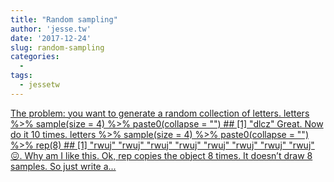 ```yaml
---
title: "Random sampling"
author: 'jesse.tw'
date: '2017-12-24'
slug: random-sampling
categories:
  - 
tags:
  - jessetw
---
```


[The problem: you want to generate a random collection of letters. letters %>% sample(size = 4) %>% paste0(collapse = "") ## [1] "dlcz" Great. Now do it 10 times. letters %>% sample(size = 4) %>% paste0(collapse = "") %>% rep(8) ## [1] "rwuj" "rwuj" "rwuj" "rwuj" "rwuj" "rwuj" "rwuj" "rwuj" 😖. Why am I like this. Ok, rep copies the object 8 times. It doesn’t draw 8 samples. So just write a...<click to read more>](https://jesse.tw/post/sampling-replicate-v-rep/)

